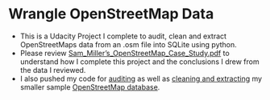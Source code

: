 # Wrangle OpenStreetMap Data
* This is a Udacity Project I complete to audit, clean and extract OpenStreetMaps data from an .osm file into SQLite 
	using python. 
* Please review [Sam_Miller’s_OpenStreetMap_Case_Study.pdf](/Sam_Miller’s_OpenStreetMap_Case_Study.pdf) to understand how I complete this project and the conclusions
	I drew from the data I reviewed. 
* I also pushed my code for [auditing](/data_audit.py) as well as [cleaning and extracting](/data_cleaning_extraction.py) my smaller sample [OpenStreetMap database](/sample.osm).
